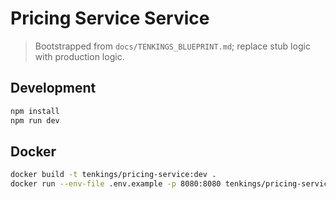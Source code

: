 # Pricing Service Service

> Bootstrapped from `docs/TENKINGS_BLUEPRINT.md`; replace stub logic with production logic.

## Development

```bash
npm install
npm run dev
```

## Docker

```bash
docker build -t tenkings/pricing-service:dev .
docker run --env-file .env.example -p 8080:8080 tenkings/pricing-service:dev
```
